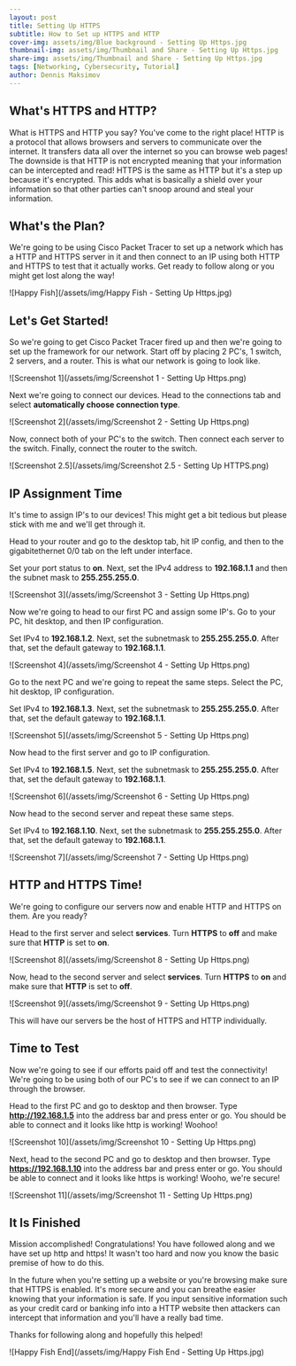 ```yaml
---
layout: post
title: Setting Up HTTPS
subtitle: How to Set up HTTPS and HTTP
cover-img: assets/img/Blue background - Setting Up Https.jpg
thumbnail-img: assets/img/Thumbnail and Share - Setting Up Https.jpg
share-img: assets/img/Thumbnail and Share - Setting Up Https.jpg
tags: [Networking, Cybersecurity, Tutorial]
author: Dennis Maksimov
---
```


## What's HTTPS and HTTP?

What is HTTPS and HTTP you say? You've come to the right place! HTTP is a protocol that allows browsers and servers to communicate over the internet. It transfers data all over the internet so you can browse web pages! The downside is that HTTP is not encrypted meaning that your information can be intercepted and read! HTTPS is the same as HTTP but it's a step up because it's encrypted. This adds what is basically a shield over your information so that other parties can't snoop around and steal your information.

## What's the Plan?

We're going to be using Cisco Packet Tracer to set up a network which has a HTTP and HTTPS server in it and then connect to an IP using both HTTP and HTTPS to test that it actually works. Get ready to follow along or you might get lost along the way!

![Happy Fish](/assets/img/Happy Fish - Setting Up Https.jpg)

## Let's Get Started!

So we're going to get Cisco Packet Tracer fired up and then we're going to set up the framework for our network. Start off by placing 2 PC's, 1 switch, 2 servers, and a router. This is what our network is going to look like.

![Screenshot 1](/assets/img/Screenshot 1 - Setting Up Https.png)

Next we're going to connect our devices. Head to the connections tab and select **automatically choose connection type**. 

![Screenshot 2](/assets/img/Screenshot 2 - Setting Up Https.png)

Now, connect both of your PC's to the switch. Then connect each server to the switch. Finally, connect the router to the switch.

![Screenshot 2.5](/assets/img/Screenshot 2.5 - Setting Up HTTPS.png)

## IP Assignment Time

It's time to assign IP's to our devices! This might get a bit tedious but please stick with me and we'll get through it.

Head to your router and go to the desktop tab, hit IP config, and then to the gigabitethernet 0/0 tab on the left under interface. 

Set your port status to **on**. Next, set the IPv4 address to **192.168.1.1** and then the subnet mask to **255.255.255.0**.

![Screenshot 3](/assets/img/Screenshot 3 - Setting Up Https.png)

Now we're going to head to our first PC and assign some IP's. Go to your PC, hit desktop, and then IP configuration. 

Set IPv4 to **192.168.1.2**. Next, set the subnetmask to **255.255.255.0**. After that, set the default gateway to **192.168.1.1**.

![Screenshot 4](/assets/img/Screenshot 4 - Setting Up Https.png)

Go to the next PC and we're going to repeat the same steps. Select the PC, hit desktop, IP configuration. 

Set IPv4 to **192.168.1.3**. Next, set the subnetmask to **255.255.255.0**. After that, set the default gateway to **192.168.1.1**.

![Screenshot 5](/assets/img/Screenshot 5 - Setting Up Https.png)

Now head to the first server and go to IP configuration.

Set IPv4 to **192.168.1.5**. Next, set the subnetmask to **255.255.255.0**. After that, set the default gateway to **192.168.1.1**.

![Screenshot 6](/assets/img/Screenshot 6 - Setting Up Https.png)

Now head to the second server and repeat these same steps.

Set IPv4 to **192.168.1.10**. Next, set the subnetmask to **255.255.255.0**. After that, set the default gateway to **192.168.1.1**.

![Screenshot 7](/assets/img/Screenshot 7 - Setting Up Https.png)

## HTTP and HTTPS Time!

We're going to configure our servers now and enable HTTP and HTTPS on them. Are you ready?

Head to the first server and select **services**. Turn **HTTPS** to **off** and make sure that **HTTP** is set to **on**.

![Screenshot 8](/assets/img/Screenshot 8 - Setting Up Https.png)

Now, head to the second server and select **services**. Turn **HTTPS** to **on** and make sure that **HTTP** is set to **off**.

![Screenshot 9](/assets/img/Screenshot 9 - Setting Up Https.png)

This will have our servers be the host of HTTPS and HTTP individually.

## Time to Test

Now we're going to see if our efforts paid off and test the connectivity! We're going to be using both of our PC's to see if we can connect to an IP through the browser.

Head to the first PC and go to desktop and then browser. Type **http://192.168.1.5** into the address bar and press enter or go. You should be able to connect and it looks like http is working! Woohoo!

![Screenshot 10](/assets/img/Screenshot 10 - Setting Up Https.png)

Next, head to the second PC and go to desktop and then browser. Type **https://192.168.1.10** into the address bar and press enter or go. You should be able to connect and it looks like https is working! Wooho, we're secure!

![Screenshot 11](/assets/img/Screenshot 11 - Setting Up Https.png)

## It Is Finished

Mission accomplished! Congratulations! You have followed along and we have set up http and https! It wasn't too hard and now you know the basic premise of how to do this. 

In the future when you're setting up a website or you're browsing make sure that HTTPS is enabled. It's more secure and you can breathe easier knowing that your information is safe. If you input sensitive information such as your credit card or banking info into a HTTP website then attackers can intercept that information and you'll have a really bad time.

Thanks for following along and hopefully this helped! 

![Happy Fish End](/assets/img/Happy Fish End - Setting Up Https.jpg)

